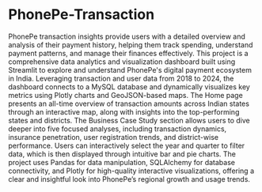 # PhonePe-Transaction
PhonePe transaction insights provide users with a detailed overview and analysis of their payment history, helping them track spending, understand payment patterns, and manage their finances effectively.
This project is a comprehensive data analytics and visualization dashboard built using Streamlit to explore and understand PhonePe's digital payment ecosystem in India. 
Leveraging transaction and user data from 2018 to 2024, the dashboard connects to a MySQL database and dynamically visualizes key metrics using Plotly charts and GeoJSON-based maps. 
The Home page presents an all-time overview of transaction amounts across Indian states through an interactive map, along with insights into the top-performing states and districts. 
The Business Case Study section allows users to dive deeper into five focused analyses, including transaction dynamics, insurance penetration, user registration trends, and district-wise performance.
Users can interactively select the year and quarter to filter data, which is then displayed through intuitive bar and pie charts. 
The project uses Pandas for data manipulation, SQLAlchemy for database connectivity, and Plotly for high-quality interactive visualizations, offering a clear and insightful look into PhonePe’s regional growth and usage trends. 
